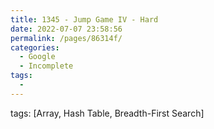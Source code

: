 ```yaml
---
title: 1345 - Jump Game IV - Hard
date: 2022-07-07 23:58:56
permalink: /pages/86314f/
categories:
  - Google
  - Incomplete
tags:
  - 
---
```

tags: [Array, Hash Table, Breadth-First Search]